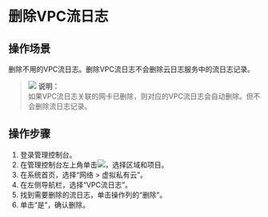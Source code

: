 # 删除VPC流日志<a name="FlowLog_0005"></a>

## 操作场景<a name="section15598193716333"></a>

删除不用的VPC流日志。删除VPC流日志不会删除云日志服务中的流日志记录。

>![](public_sys-resources/icon-note.gif) **说明：**   
>如果VPC流日志关联的网卡已删除，则对应的VPC流日志会自动删除。但不会删除流日志记录。  

## 操作步骤<a name="section7359352124511"></a>

1.  登录管理控制台。
2.  在管理控制台左上角单击![](figures/icon-region.png)，选择区域和项目。
3.  在系统首页，选择“网络 \> 虚拟私有云”。
4.  在左侧导航栏，选择“VPC流日志”。
5.  找到需要删除的流日志，单击操作列的“删除”。
6.  单击“是”，确认删除。

